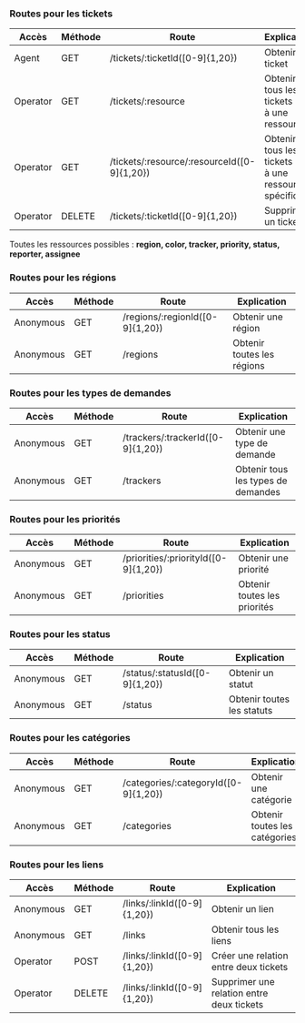 ### Routes pour les tickets

| Accès    | Méthode | Route                                       | Explication                                              |
|----------|---------|---------------------------------------------|----------------------------------------------------------|
| Agent    | GET     | /tickets/:ticketId([0-9]{1,20})             | Obtenir un ticket                                        |
| Operator | GET     | /tickets/:resource                          | Obtenir tous les tickets liés à une ressource            |
| Operator | GET     | /tickets/:resource/:resourceId([0-9]{1,20}) | Obtenir tous les tickets liés à une ressource spécifique |
| Operator | DELETE  | /tickets/:ticketId([0-9]{1,20})             | Supprimer un ticket                                      |

Toutes les ressources possibles : __region, color, tracker, priority, status, reporter, assignee__  

### Routes pour les régions

| Accès     | Méthode | Route                           | Explication                |
|-----------|---------|---------------------------------|----------------------------|
| Anonymous | GET     | /regions/:regionId([0-9]{1,20}) | Obtenir une région         |
| Anonymous | GET     | /regions                        | Obtenir toutes les régions |

### Routes pour les types de demandes

| Accès     | Méthode | Route                             | Explication                        |
|-----------|---------|-----------------------------------|------------------------------------|
| Anonymous | GET     | /trackers/:trackerId([0-9]{1,20}) | Obtenir une type de demande        |
| Anonymous | GET     | /trackers                         | Obtenir tous les types de demandes |

### Routes pour les priorités

| Accès     | Méthode | Route                                | Explication                  |
|-----------|---------|--------------------------------------|------------------------------|
| Anonymous | GET     | /priorities/:priorityId([0-9]{1,20}) | Obtenir une priorité         |
| Anonymous | GET     | /priorities                          | Obtenir toutes les priorités |

### Routes pour les status

| Accès     | Méthode | Route                          | Explication                |
|-----------|---------|--------------------------------|----------------------------|
| Anonymous | GET     | /status/:statusId([0-9]{1,20}) | Obtenir un statut          |
| Anonymous | GET     | /status                        | Obtenir toutes les statuts |

### Routes pour les catégories

| Accès     | Méthode | Route                                | Explication                   |
|-----------|---------|--------------------------------------|-------------------------------|
| Anonymous | GET     | /categories/:categoryId([0-9]{1,20}) | Obtenir une catégorie         |
| Anonymous | GET     | /categories                          | Obtenir toutes les catégories |

### Routes pour les liens

| Accès     | Méthode | Route                       | Explication                               |
|-----------|---------|-----------------------------|-------------------------------------------|
| Anonymous | GET     | /links/:linkId([0-9]{1,20}) | Obtenir un lien                           |
| Anonymous | GET     | /links                      | Obtenir tous les liens                    |
| Operator  | POST    | /links/:linkId([0-9]{1,20}) | Créer une relation entre deux tickets     |
| Operator  | DELETE  | /links/:linkId([0-9]{1,20}) | Supprimer une relation entre deux tickets |
